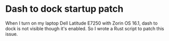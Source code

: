 # Dash to dock startup patch
When I turn on my laptop Dell Latitude E7250 with Zorin OS 16.1, dash to dock is not visible though it's enabled. So I wrote a Rust script to patch this issue.